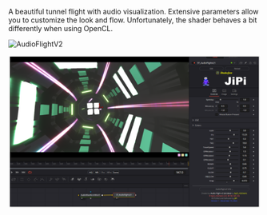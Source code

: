 

<!-- +++ DO NOT REMOVE THIS COMMENT +++ DO NOT ADD OR EDIT ANY TEXT BEFORE THIS LINE +++ IT WOULD BE A REALLY BAD IDEA +++ -->

A beautiful tunnel flight with audio visualization. Extensive parameters allow you to customize the look and flow. Unfortunately, the shader behaves a bit differently when using OpenCL.

![AudioFlightV2](https://user-images.githubusercontent.com/78935215/208448587-a6e76de5-87cc-4f92-9472-51f5ca98a11f.gif)

[![Screenshot](AudioFlightv2_screenshot.png)](https://www.shadertoy.com/view/dd2XDd "View on Shadertoy.com")

<!-- +++ DO NOT REMOVE THIS COMMENT +++ DO NOT EDIT ANY TEXT THAT COMES AFTER THIS LINE +++ TRUST ME: JUST DON'T DO IT +++ -->

